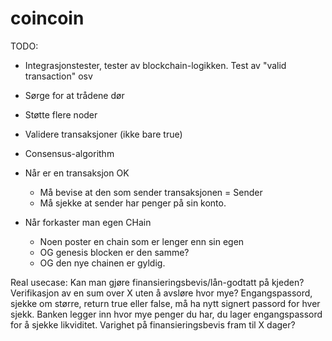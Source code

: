 # coincoin

TODO:
- Integrasjonstester, tester av blockchain-logikken. Test av "valid transaction" osv
- Sørge for at trådene dør
- Støtte flere noder

- Validere transaksjoner (ikke bare true)
- Consensus-algorithm
- Når er en transaksjon OK
    - Må bevise at den som sender transaksjonen = Sender
    - Må sjekke at sender har penger på sin konto.
- Når forkaster man egen CHain
    - Noen poster en chain som er lenger enn sin egen
    - OG genesis blocken er den samme?
    - OG den nye chainen er gyldig.

Real usecase: Kan man gjøre finansieringsbevis/lån-godtatt på kjeden? Verifikasjon av en sum over X uten å avsløre hvor mye?
Engangspassord, sjekke om større, return true eller false, må ha nytt signert passord for hver sjekk. Banken legger inn hvor mye penger du har, du lager engangspassord for å sjekke likviditet. Varighet på finansieringsbevis fram til X dager?